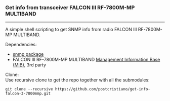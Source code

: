 ### Get info from transceiver FALCON III RF-7800M-MP MULTIBAND

---

A simple shell scripting to get SNMP info from radio FALCON III RF-7800M-MP MULTIBAND.  

Dependencies:  
+ [snmp package](https://packages.debian.org/bullseye/snmp)
+ FALCON III RF-7800M-MP MULTIBAND [Management Information Base (MIB)](https://github.com/postcristiano/get-info-falcon-3-7800mmp/tree/master/MIBs/7800M-MP), 3rd party

Clone:  
Use recursive clone to get the repo together with all the submodules:  
```console
git clone --recursive https://github.com/postcristiano/get-info-falcon-3-7800mmp.git
```
